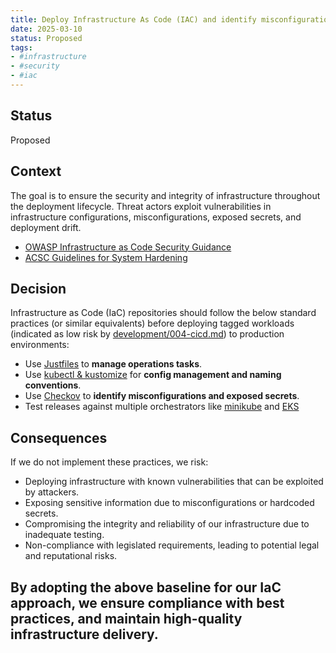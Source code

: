 ```yaml
---
title: Deploy Infrastructure As Code (IAC) and identify misconfiguration
date: 2025-03-10
status: Proposed
tags:
- #infrastructure
- #security
- #iac
---
```


## Status

Proposed

## Context

The goal is to ensure the security and integrity of infrastructure throughout the deployment lifecycle. Threat actors exploit vulnerabilities in infrastructure configurations, misconfigurations, exposed secrets, and deployment drift.

- [OWASP Infrastructure as Code Security Guidance](https://cheatsheetseries.owasp.org/cheatsheets/Infrastructure_as_Code_Security_Cheat_Sheet.html)
- [ACSC Guidelines for System Hardening](https://www.cyber.gov.au/resources-business-and-government/essential-cybersecurity/ism/cybersecurity-guidelines/guidelines-system-hardening)

## Decision

Infrastructure as Code (IaC) repositories should follow the below standard practices (or similar equivalents) before deploying tagged workloads (indicated as low risk by [development/004-cicd.md](../development/004-cicd.md)) to production environments:

- Use [Justfiles](https://just.systems/man/en/) to **manage operations tasks**.
- Use [kubectl & kustomize](https://kubectl.docs.kubernetes.io/guides/config_management/) for **config management and naming conventions**.
- Use [Checkov](https://www.checkov.io/1.Welcome/What%20is%20Checkov.html) to **identify misconfigurations and exposed secrets**.
- Test releases against multiple orchestrators like [minikube](https://minikube.sigs.k8s.io/docs/handbook/) and [EKS](https://docs.aws.amazon.com/eks/latest/userguide/quickstart.html)

## Consequences

If we do not implement these practices, we risk:

- Deploying infrastructure with known vulnerabilities that can be exploited by attackers.
- Exposing sensitive information due to misconfigurations or hardcoded secrets.
- Compromising the integrity and reliability of our infrastructure due to inadequate testing.
- Non-compliance with legislated requirements, leading to potential legal and reputational risks.

By adopting the above baseline for our IaC approach, we ensure compliance with best practices, and maintain high-quality infrastructure delivery.
---